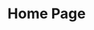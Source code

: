 ---
title: "Home Page"
description: "Home Page"
project: community
lastmod: 
sitemap:
  priority: 0.2
project_section: technicalblogpost
author_name: ""
pub_date: 2013-01-07T21:52:16+00:00
---
